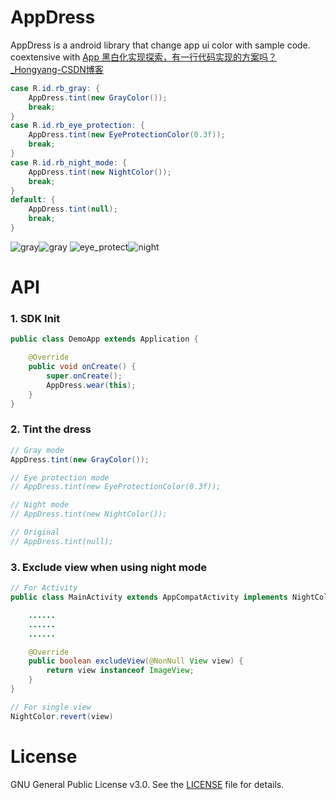 # AppDress

AppDress is a android library that change app ui color with sample code. coextensive with [App 黑白化实现探索，有一行代码实现的方案吗？_Hongyang-CSDN博客](https://blog.csdn.net/lmj623565791/article/details/105319752)

```java
case R.id.rb_gray: {
    AppDress.tint(new GrayColor());
    break;
}
case R.id.rb_eye_protection: {
    AppDress.tint(new EyeProtectionColor(0.3f));
    break;
}
case R.id.rb_night_mode: {
    AppDress.tint(new NightColor());
    break;
}
default: {
    AppDress.tint(null);
    break;
}
```

![gray](./image/normal-1.png)![gray](./image/gray-1.png)
![eye_protect](./image/eye_protect-1.png)![night](./image/night2-1.png)

# API

### 1. SDK Init

```java
public class DemoApp extends Application {

    @Override
    public void onCreate() {
        super.onCreate();
        AppDress.wear(this);
    }
}
```

### 2. Tint the dress

```java
// Gray mode
AppDress.tint(new GrayColor());

// Eye protection mode
// AppDress.tint(new EyeProtectionColor(0.3f));

// Night mode
// AppDress.tint(new NightColor());

// Original
// AppDress.tint(null);
```

### 3. Exclude view when using night mode

```java
// For Activity
public class MainActivity extends AppCompatActivity implements NightColorFilter {

    ......
    ......
    ......

    @Override
    public boolean excludeView(@NonNull View view) {
        return view instanceof ImageView;
    }
}
```

```java
// For single view
NightColor.revert(view)
```

# License

GNU General Public License v3.0. See the [LICENSE](https://github.com/lenebf/AppDress/blob/master/LICENSE) file for details.

